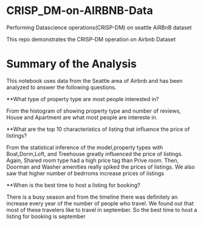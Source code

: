 # CRISP_DM-on-AIRBNB-Data
Performing Datascience operations(CRISP-DM) on seattle AiRBnB dataset

This repo demonstrates the CRISP-DM operation on Airbnb Dataset

# Summary of the Analysis

This notebook uses data from the Seattle area of Airbnb and has been analyzed to answer the following questions.

**What type of property type are most people interested in?

From the histogram of showing property type and number of reviews, House and Apartment are what most people are intereste in.

**What are the top 10 characteristics of listing that influence the price of listings?

From the statistical inference of the model,property types with Boat,Dorm,Loft, and Treehouse greatly influenced the price of listings. Again, Shared room type had a high price tag than Prive room. Then, Doorman and Washer amenities really spiked the prices of listings. We also saw that higher number of bedrroms increase prices of listings

**When is the best time to host a listing for booking?

There is a busy season and from the timeline there was definitely an increase every year of the number of people who travel. We found out that most of these travelers like to travel in september. So the best time to host a listing for booking is september
